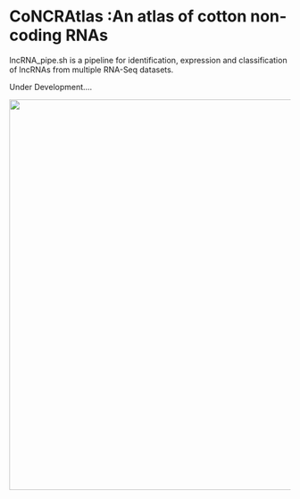 # CoNCRAtlas :An atlas of cotton non-coding RNAs
lncRNA_pipe.sh is a pipeline for identification, expression and classification of lncRNAs from multiple RNA-Seq datasets.

Under Development....

<img src="http://14.139.61.8/CoNCRAtlas/images/lncRNA_pipeline.png" width="700" height="700">
